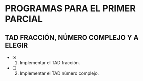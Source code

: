# PROGRAMAS PARA EL PRIMER PARCIAL
## TAD FRACCIÓN, NÚMERO COMPLEJO Y A ELEGIR
- [x] 1. Implementar el TAD fracción.
- [ ] 2. Implementar el TAD número complejo.